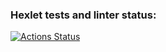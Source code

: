 ### Hexlet tests and linter status:
[![Actions Status](https://github.com/AlenaVazheina/data-analytics-project-96/actions/workflows/hexlet-check.yml/badge.svg)](https://github.com/AlenaVazheina/data-analytics-project-96/actions)